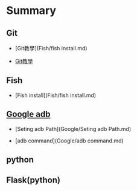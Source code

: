 # Summary

<!-- ## Overview -->


<!-- * [My Awesome API](README.md) -->

## Git

* [Git教學](Fish/fish install.md)

* [Git教學](Git/Git.md)

## Fish

* [Fish install](Fish/fish install.md)

## [Google adb](Google/README.md)

* [Seting adb Path](Google/Seting adb Path.md)

* [adb command](Google/adb command.md)

## python 



## Flask(python)